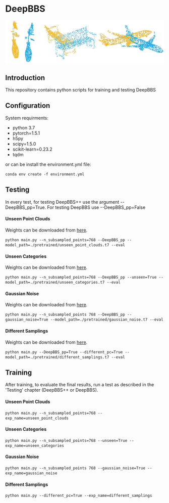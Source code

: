 # DeepBBS
![](misc/small_animation.gif)
## Introduction
This repository contains python scripts for training and testing DeepBBS

## Configuration
System requirments:
- python 3.7
- pytorch=1.5.1
- h5py
- scipy=1.5.0
- scikit-learn=0.23.2
- tqdm

or can be install the environment.yml file:
```shell
conda env create -f environment.yml
```
## Testing
In every test, for testing DeepBBS++ use the argument --DeepBBS_pp=True. For testing DeepBBS use --DeepBBS_pp=False
#### Unseen Point Clouds
Weights can be downloaded from [here](https://drive.google.com/file/d/1-jQX1sJAejKQi_pVU2S3hp4nlv-1VKwX/view?usp=sharing).
```shell
python main.py --n_subsampled_points=768 --DeepBBS_pp --model_path=./pretrained/unseen_point_clouds.t7 --eval
```
#### Unseen Categories
Weights can be downloaded from [here](https://drive.google.com/file/d/1igE2iVALsmvR1WP0GkJqltF-uEmvVmLI/view?usp=sharing).
```shell
python main.py --n_subsampled_points=768 --DeepBBS_pp --unseen=True --model_path=./pretrained/unseen_categories.t7 --eval
```
#### Gaussian Noise
Weights can be downloaded from [here](https://drive.google.com/file/d/157wCHrl8ENELOY714RI1jLrzgRpRLu5P/view?usp=sharing).
```shell
python main.py --n_subsampled_points 768 --DeepBBS_pp --gaussian_noise=True --model_path=./pretrained/gaussian_noise.t7 --eval
```
#### Different Samplings
Weights can be downloaded from [here](https://drive.google.com/file/d/1Wgk4Al_W3k-QFeJPMJNXWj-tJvpty8Q7/view?usp=sharing).
```shell
python main.py --DeepBBS_pp=True --different_pc=True --model_path=./pretrained/different_samplings.t7 --eval
```

## Training
After training, to evaluate the final results, run a test as described in the 'Testing' chapter (DeepBBS++ or DeepBBS).

#### Unseen Point Clouds
```shell
python main.py --n_subsampled_points=768 --exp_name=unseen_point_clouds
```
#### Unseen Categories
```shell
python main.py --n_subsampled_points=768 --unseen=True --exp_name=unseen_categories
```
#### Gaussian Noise
```shell
python main.py --n_subsampled_points 768 --gaussian_noise=True --exp_name=gaussian_noise
```
#### Different Samplings
```shell
python main.py --different_pc=True --exp_name=different_samplings
```
